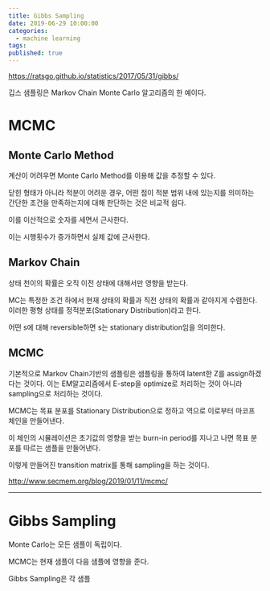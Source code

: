 ```yaml
---
title: Gibbs Sampling
date: 2019-06-29 10:00:00
categories:
  - machine learning
tags:
published: true
---
```


https://ratsgo.github.io/statistics/2017/05/31/gibbs/

깁스 샘플링은 Markov Chain Monte Carlo 알고리즘의 한 예이다.

# MCMC

## Monte Carlo Method

계산이 어려우면 Monte Carlo Method를 이용해 값을 추정할 수 있다.

닫힌 형태가 아니라 적분이 어려운 경우, 어떤 점이 적분 범위 내에 있는지를 의미하는 간단한 조건을 만족하는지에 대해 판단하는 것은 비교적 쉽다.

이를 이산적으로 숫자를 세면서 근사한다.

이는 시행횟수가 증가하면서 실제 값에 근사한다.

## Markov Chain

상태 천이의 확률은 오직 이전 상태에 대해서만 영향을 받는다.

MC는 특정한 조건 하에서 현재 상태의 확률과 직전 상태의 확률과 같아지게 수렴한다. 이러한 평형 상태를 정적분포(Stationary Distribution)라고 한다.

어떤 s에 대해 reversible하면 s는 stationary distribution임을 의미한다.


## MCMC

기본적으로 Markov Chain기반의 샘플링은 샘플링을 통하여 latent한 Z를 assign하겠다는 것이다. 이는 EM알고리즘에서 E-step을 optimize로 처리하는 것이 아니라 sampling으로 처리하는 것이다.

MCMC는 목표 분포를 Stationary Distribution으로 정하고 역으로 이로부터 마코프 체인을 만들어낸다.

이 체인의 시뮬레이션은 초기값의 영향을 받는 burn-in period를 지나고 나면 목표 분포를 따르는 샘플을 만들어낸다.

이렇게 만들어진 transition matrix를 통해 sampling을 하는 것이다.

http://www.secmem.org/blog/2019/01/11/mcmc/

- - -

# Gibbs Sampling

Monte Carlo는 모든 샘플이 독립이다.

MCMC는 현재 샘플이 다음 샘플에 영향을 준다.


Gibbs Sampling은 각 샘플